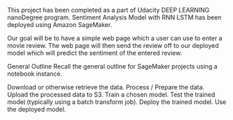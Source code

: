 This project has been completed as a part of Udacity DEEP LEARNING nanoDegree program. Sentiment Analysis Model with RNN LSTM has been deployed using Amazon SageMaker.


Our goal will be to have a simple web page which a user can use to enter a movie review. The web page will then send the review off to our deployed model which will predict the sentiment of the entered review.


General Outline
Recall the general outline for SageMaker projects using a notebook instance.

Download or otherwise retrieve the data.
Process / Prepare the data.
Upload the processed data to S3.
Train a chosen model.
Test the trained model (typically using a batch transform job).
Deploy the trained model.
Use the deployed model.
